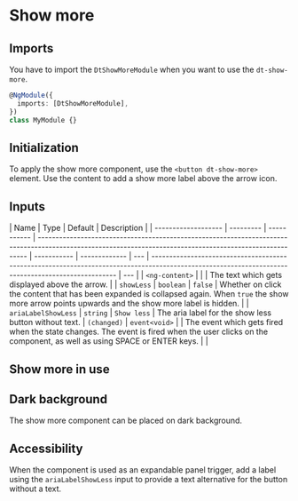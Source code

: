 # Show more

<ba-ux-snippet name="show-more-intro"></ba-ux-snippet>

<ba-live-example name="DtExampleShowMoreDefault"></ba-live-example>

## Imports

You have to import the `DtShowMoreModule` when you want to use the
`dt-show-more`.

```typescript
@NgModule({
  imports: [DtShowMoreModule],
})
class MyModule {}
```

## Initialization

To apply the show more component, use the `<button dt-show-more>` element. Use
the content to add a show more label above the arrow icon.

## Inputs

| Name                | Type      | Default     | Description                                                                                                                                               |
| ------------------- | --------- | ----------- | --------------------------------------------------------------------------------------------------------------------------------------------------------- | ----------- | ------------- | --- | -------------------------------------------------------------------------------------------------------------------------------------------------- | --- |
| `<ng-content>`      |           |             | The text which gets displayed above the arrow.                                                                                                            |
| `showLess`          | `boolean` | `false`     | Whether on click the content that has been expanded is collapsed again. When `true` the show more arrow points upwards and the show more label is hidden. |
| `ariaLabelShowLess` | `string`  | `Show less` | The aria label for the show less button without text.                                                                                                     | `(changed)` | `event<void>` |     | The event which gets fired when the state changes. The event is fired when the user clicks on the component, as well as using SPACE or ENTER keys. |     |

## Show more in use

<ba-ux-snippet name="show-more-in-use"></ba-ux-snippet>

## Dark background

The show more component can be placed on dark background.

<ba-live-example name="DtExampleShowMoreDark" themedark></ba-live-example>

## Accessibility

When the component is used as an expandable panel trigger, add a label using the
`ariaLabelShowLess` input to provide a text alternative for the button without a
text.

